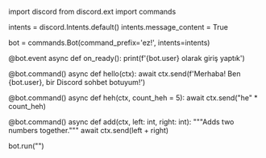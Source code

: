 import discord
from discord.ext import commands

intents = discord.Intents.default()
intents.message_content = True

bot = commands.Bot(command_prefix='ez!', intents=intents)

@bot.event
async def on_ready():
    print(f'{bot.user} olarak giriş yaptık')

@bot.command()
async def hello(ctx):
    await ctx.send(f'Merhaba! Ben {bot.user}, bir Discord sohbet botuyum!')

@bot.command()
async def heh(ctx, count_heh = 5):
    await ctx.send("he" * count_heh)

@bot.command()
async def add(ctx, left: int, right: int):
    """Adds two numbers together."""
    await ctx.send(left + right)
    
bot.run("")

